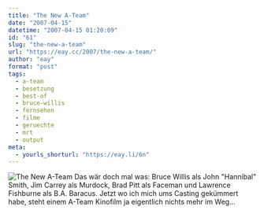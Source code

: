 ```yaml
---
title: "The New A-Team"
date: "2007-04-15"
datetime: "2007-04-15 01:20:09"
id: "61"
slug: "the-new-a-team"
url: "https://eay.cc/2007/the-new-a-team/"
author: "eay"
format: "post"
tags:
  - a-team
  - besetzung
  - best-of
  - bruce-willis
  - fernsehen
  - filme
  - geruechte
  - mrt
  - output
meta:
  - yourls_shorturl: "https://eay.li/6n"
---
```


![The New A-Team](/uploads/2007/ateam.jpg) Das wär doch mal was: Bruce Willis als John "Hannibal" Smith, Jim Carrey als Murdock, Brad Pitt als Faceman und Lawrence Fishburne als B.A. Baracus. Jetzt wo ich mich ums Casting gekümmert habe, steht einem A-Team Kinofilm ja eigentlich nichts mehr im Weg...
